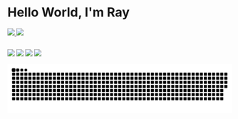 # Hello World, I'm Ray

<table>
  <a href="https://github.com/rayenealmeida">
  <img height="180em" src="https://github-readme-stats.vercel.app/api?username=rayenealmeida&show_icons=true&theme=midnight-purple&include_all_commits=true&count_private=true"/>
  <img height="180em" src="https://github-readme-stats.vercel.app/api/top-langs/?username=rayenealmeida&layout=compact&langs_count=6&theme=midnight-purple"/>
</table>

<div> 
  <a href="https://www.youtube.com/@araycode" target="_blank"><img src="https://img.shields.io/badge/YouTube-FF0000?style=for-the-badge&logo=youtube&logoColor=white" target="_blank"></a>
  <a href="https://www.instagram.com/aray.code/" target="_blank"><img src="https://img.shields.io/badge/-Instagram-%23E4405F?style=for-the-badge&logo=instagram&logoColor=white" target="_blank"></a>
  <a href = "mailto: contato.araycode@gmail.com.br"><img src="https://img.shields.io/badge/-Gmail-%23333?style=for-the-badge&logo=gmail&logoColor=white" target="_blank"></a>
  <a href="https://www.linkedin.com/in/rayene-ferreira-almeida/" target="_blank"><img src="https://img.shields.io/badge/-LinkedIn-%230077B5?style=for-the-badge&logo=linkedin&logoColor=white" target="_blank"></a> 
  
  </a>
</div>

![Snake animation](https://github.com/rayenealmeida/rayenealmeida/blob/output/github-contribution-grid-snake.svg)


    
  
